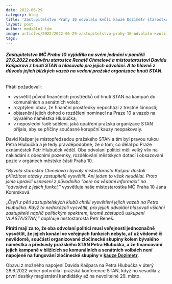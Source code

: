 ```yaml
---
date: 2022-06-29
category: blog
title: 'Zastupitelstvo Prahy 10 odvolalo kvůli kauze Dozimetr starostku Chmelovou a místostarostu Kašpara'
layout: post
author: mediální tým
image: articles/2022/2022-06-29-zastupitelstvo-prahy-10-odvolalo-kvuli-kauze-dozimetr-starostku-chmelovou-a-mistostarostu-kaspara.jpg
tags:
---
```


###### **Zastupitelstvo** **MČ Praha 10** **vyjádřilo na svém jednání v pondělí 27.6.2022 nedůvěru starostce Renatě Chmelové a místostarostovi Davidu Kašparovi z hnutí STAN a hlasovalo pro jejich odvolání. A to hlavně z důvodu jejich blízkých vazeb na vedení pražské organizace hnutí STAN.**

Piráti požadovali:

-   vysvětlit původ finančních prostředků od hnutí STAN na kampaň do komunálních a senátních voleb;
-   rozptýlení obav, že finanční prostředky nepochází z trestné činnosti;
-   objasnění jejich dohod o rozdělení nominací na Praze 10 a vazeb na bývalého náměstka Hlubučka;
-   v neposlední řadě sdělení, jaká opatření pražská organizace STAN přijala, aby se příčiny současné korupční kauzy neopakovaly.

David Kašpar je místopředsedou pražského STAN a tím byl pravou rukou Petra Hlubučka a je tedy pravděpodobné, že o tom, co dělal po Praze exnáměstek Petr Hlubuček věděl. Oba odvolaní politici měli velký vliv na nakládání s obecními pozemky, rozdělování městských dotací i obsazovaní pozic v orgánech městské části Praha 10.

_”Bývalá starostka Chmelová i bývalý místostarosta Kašpar dostali příležitost otázky zastupitelů vysvětlit. Ani jeden to však neudělal. Proto jsme upravili usnesení z původního “bere na vědomí informaci” na “odvolává z jejích funkcí,”_ vysvětluje naše místostarostka MČ Praha 10 Jana Komrsková.

_„Čtyři z pěti zastupitelských klubů chtěli vysvětlení jejich vazeb na Petra Hlubučka. Když to nedokázali vysvětlit, pro jejich odvolání hlasovali všichni zastupitelé napříč politickým spektrem, kromě zástupců uskupení VLASTA/STAN,”_ doplňuje místostarosta Petr Beneš.

**Piráti mají za to, že oba odvolaní politici musí veřejnosti jednoznačně vysvětlit, že jejich konání ve veřejných funkcích nebylo, ať už vědomě či nevědomě, součástí organizované zločinecké skupiny kolem bývalého náměstka a předsedy pražského STAN Petra Hlubučka, a že financování jejich kampaně v blížících se komunálních a senátních volbách není napojené na fungování zločinecké skupiny v** [**kauze Dozimetr**](https://www.seznamzpravy.cz/clanek/domaci-politika-pirati-chteji-vysvetleni-na-spojeni-stan-s-redlem-se-pry-ptali-uz-davno-206590).

Obavu z možného napojení Davida Kašpara na Petra Hlubučka v úterý 28.6.2022 večer potvrdila i pražská konference STAN, když ho sesadila z první desítky magistrátní kandidátky až na nevolitelné 29. místo.
